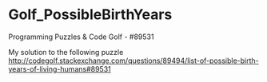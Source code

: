 # Golf_PossibleBirthYears
Programming Puzzles &amp; Code Golf - #89531

My solution to the following puzzle
http://codegolf.stackexchange.com/questions/89494/list-of-possible-birth-years-of-living-humans#89531
